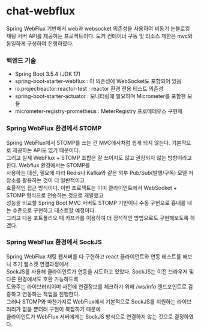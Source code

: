 # chat-webflux

Spring WebFlux 기반에서 web과 websocket 의존성을 사용하여 비동기 논블로킹 채팅 서버 API를 제공하는 프로젝트이다.
도커 컨테이너 구동 및 리소스 제한은 mvc와 동일하게 구성하여 진행하였다.

### 백엔드 기술
* Spring Boot 3.5.4 (JDK 17)
* spring-boot-starter-webflux : 이 의존성에 WebSocket도 포함되어 있음
* io.projectreactor:reactor-test : reactor 환경 전용 테스트 의존성
* spring-boot-starter-actuator : 모니터링에 필요하며 Micrometer를 포함한 모듈
* micrometer-registry-prometheus : MeterRegistry 프로메테우스 구현체

### Spring WebFlux 환경에서 STOMP
Spring WebFlux에서 STOMP를 쓰는 건 MVC에서처럼 쉽게 되지 않는다. 기본적으로 제공하는 API도 없기 때문이다.  
그리고 실제 WebFlux + STOMP 조합은 잘 쓰이지도 않고 권장되지 않는 방향이라고 한다. Webflux 환경에서는 STOMP를  
사용하는 대신, 필요에 따라 Redis나 Kafka와 같은 외부 Pub/Sub(발행/구독) 모델 저장소를 활용하는 것이 더 일반적이고  
효율적인 접근 방식이다. 이번 프로젝트는 이미 클라이언트에서 WebSocket + STOMP 형식으로 전송하는 것으로 개발했고  
성능을 비교할 Spring Boot MVC 서버도 STOMP 기반이니 수동 구현으로 흉내를 내는 수준으로 구현하고 테스트할 예정이다.  
그리고 다음 포트폴리오 때 카프카를 이용하여 더 정석적인 방법으로도 구현해보도록 하겠다.

### Spring WebFlux 환경에서 SockJS
Spring WebFlux 채팅 웹서버를 다 구현하고 react 클라이언트와 연동 테스트를 해보니 초기 웹소켓 연결과정에서  
SockJS를 사용해 클라이언트가 연동을 시도하고 있었다. SockJS는 이전 브라우저 및 다른 환경에서도 호환 가능하도록  
도와주는 라이브러리이며 사전에 연결정보를 체크하기 위해 /ws/info 엔드포인트로 검증하고 연동하는 작업을 진행한다.  
그러나 STOMP와 마찬가지로 WebFlux에서 기본적으로 SockJS를 지원하는 라이브러리가 없을 뿐더러 구현이 복잡하기 때문에  
클라이언트가 WebFlux 서버에게는 SockJS 방식으로 연결하지 않는 것으로 결정하였다.